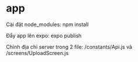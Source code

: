 # app
Cài đặt node_modules:
  npm install

Đẩy app lên expo:
    expo publish
    
    
Chỉnh địa chỉ server trong 2 file: /constants/Api.js và /screens/UploadScreen.js

